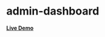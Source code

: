 # admin-dashboard

<a href ="https://Mohamed-24-03-2022.github.io/admin-dashboard/"> <strong> Live Demo </strong> </a>
